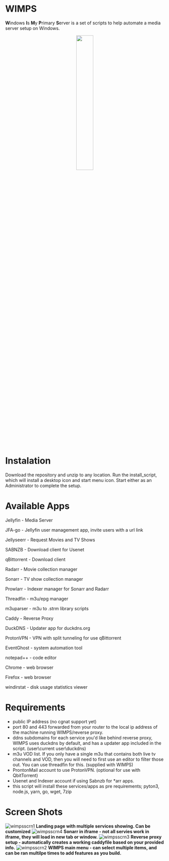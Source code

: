 # WIMPS
**W**indows **I**s **M**y **P**rimary **S**erver is a set of scripts to help automate a media server setup on Windows.
<p align="center" width="100%">
    <img width="33%" src="https://user-images.githubusercontent.com/65569846/216909375-0d47e743-c085-40ae-8edb-b9608f4ffbb2.png">


# Instalation
Download the repository and unzip to any location. Run the install_script, which will install a desktop icon and start menu icon. Start either as an Administrator to complete the setup.

# Available Apps
<p>Jellyfin - Media Server</p>
<p>JFA-go - Jellyfin user management app, invite users with a url link</p>
<p>Jellyseerr - Request Movies and TV Shows</p>
<p>SABNZB - Download client for Usenet</p>
<p>qBittorrent - Download client</p>
<p>Radarr - Movie collection manager</p>
<p>Sonarr - TV show collection manager</p>
<p>Prowlarr - Indexer manager for Sonarr and Radarr</p>
<p>Threadfin - m3u/epg manager</p>
<p>m3uparser - m3u to .strm library scripts</p>
<p>Caddy - Reverse Proxy</p>
<p>DuckDNS - Updater app for duckdns.org</p>
<p>ProtonVPN - VPN with split tunneling for use qBittorrent</p>
<p>EventGhost - system automation tool</p>
<p>notepad++ - code editor</p>
<p>Chrome - web browser</p>
<p>Firefox - web browser</p>
<p>windirstat - disk usage statistics viewer</p>


# Requirements
- public IP address (no cgnat support yet)
- port 80 and 443 forwarded from your router to the local ip address of the machine running WIMPS/reverse proxy.
- ddns subdomains for each service you'd like behind reverse proxy, WIMPS uses duckdns by default, and has a updater app included in the script. (user\current user\duckdns)
- m3u VOD list. If you only have a single m3u that contains both live tv channels and VOD, then you will need to first use an editor to filter those out. You can use threadfin for this. (supplied with WIMPS)
- ProntonMail account to use ProtonVPN. (optional for use with QbitTorrent)
- Usenet and Indexer account if using Sabnzb for *arr apps.
- this script will install these services/apps as pre requirements; pyton3, node.js, yarn, go, wget, 7zip

# Screen Shots
![wimpsscrn1](https://github.com/Xaque8787/WIMPS/assets/65569846/56a5660e-eac4-45ef-bd72-39cfc06a989f)
<b>Landing page with multiple services showing. Can be customized</b>
![wimpsscrn4](https://github.com/Xaque8787/WIMPS/assets/65569846/03722a31-1fc5-43e3-8078-2f07f8920889)
<b>Sonarr in iframe - not all servies work in iframe, they will load in new tab or window.</b>
![wimpsscrn3](https://github.com/Xaque8787/WIMPS/assets/65569846/fd5c661e-b187-4fe9-a1b8-6129e643cfc7)
<b>Reverse proxy setup - automatically creates a working caddyfile based on your provided info.</b>
![wimpsscrn2](https://github.com/Xaque8787/WIMPS/assets/65569846/34ea2c89-75e6-4c40-b230-c01dcb4f8c8c)
<b>WIMPS main menu - can select multiple items, and can be ran multilpe times to add features as you build.</b>
